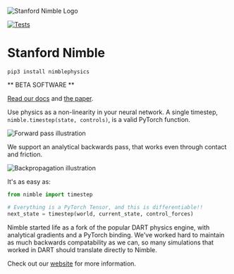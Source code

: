 ![Stanford Nimble Logo](https://nimblephysics.org/README/README_Splash.svg)

[![Tests](https://github.com/nimblephysics/nimblephysics/actions/workflows/ci_docker.yml/badge.svg)](https://github.com/nimblephysics/nimblephysics/actions/workflows/ci_docker.yml)

# Stanford Nimble

`pip3 install nimblephysics`

** BETA SOFTWARE **

[Read our docs](http://www.nimblephysics.org/docs) and [the paper](https://arxiv.org/abs/2103.16021).

Use physics as a non-linearity in your neural network. A single timestep, `nimble.timestep(state, controls)`, is a valid PyTorch function.

![Forward pass illustration](https://nimblephysics.org/README/README_DataFlow_Fwd.svg)

We support an analytical backwards pass, that works even through contact and friction.

![Backpropagation illustration](https://nimblephysics.org/README/README_DataFlow_Back.svg)

It's as easy as:

```python
from nimble import timestep

# Everything is a PyTorch Tensor, and this is differentiable!!
next_state = timestep(world, current_state, control_forces)
```

Nimble started life as a fork of the popular DART physics engine, with analytical gradients and a PyTorch binding. We've worked hard to maintain as much backwards compatability as we can, so many simulations that worked in DART should translate directly to Nimble.

Check out our [website](http://www.nimblephysics.org) for more information.
